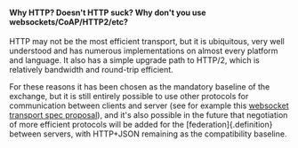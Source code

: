 #### Why HTTP? Doesn't HTTP suck? Why don't you use websockets/CoAP/HTTP2/etc?

HTTP may not be the most efficient transport, but it is ubiquitous, very well understood and has numerous implementations on almost every platform and language. It also has a simple upgrade path to HTTP/2, which is relatively bandwidth and round-trip efficient.

For these reasons it has been chosen as the mandatory baseline of the exchange, but it is still entirely possible to use other protocols for communication between clients and server (see for example this [websocket transport spec proposal](https://github.com/matrix-org/matrix-doc/issues/1148)), and it's also possible in the future that negotiation of more efficient protocols will be added for the [federation]{.definition} between servers, with HTTP+JSON remaining as the compatibility baseline.